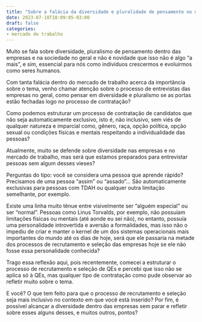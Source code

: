 ```yaml
---
title: "Sobre a falácia da diversidade e pluralidade de pensamento no mercado de trabalho"
date: 2023-07-18T18:09:05-03:00
draft: false
categories:
- mercado de trabalho
---
```


Muito se fala sobre diversidade, pluralismo de pensamento dentro das empresas e na sociedade no geral e não é novidade que isso não é algo “a mais”, e sim, essencial para nós como indivíduos crescermos e evoluirmos como seres humanos.

Com tanta falácia dentro do mercado de trabalho acerca da importância sobre o tema, venho chamar atenção sobre o processo de entrevistas das empresas no geral, como pensar em diversidade e pluralismo se as portas estão fechadas logo no processo de contratação?

Como podemos estruturar um processo de contratação de candidatos que não seja automaticamente exclusivo, isto é, não inclusivo, sem viés de qualquer natureza e imparcial como, gênero, raça, opção política, opção sexual ou condições físicas e mentais respeitando a individualidade das pessoas?

Atualmente, muito se defende sobre diversidade nas empresas e no mercado de trabalho, mas será que estamos preparados para entrevistar pessoas sem algum desses vieses?

Perguntas do tipo: você se considera uma pessoa que aprende rápido? Precisamos de uma pessoa “assim” ou “assado”… São automaticamente exclusivas para pessoas com TDAH ou qualquer outra limitação semelhante, por exemplo.

Existe uma linha muito tênue entre visivelmente ser “alguém especial” ou ser “normal”. Pessoas como Linus Torvalds, por exemplo, não possuíam limitações físicas ou mentais (até aonde eu sei não), no entanto, possuía uma personalidade introvertida e aversão a formalidades, mas isso não o impediu de criar e manter o kernel de um dos sistemas operacionais mais importantes do mundo até os dias de hoje, será que ele passaria na metade dos processos de recrutamento e seleção das empresas hoje se ele não fosse essa personalidade conhecida?

Trago essa reflexão aqui, pois recentemente, comecei a estruturar o processo de recrutamento e seleção de QEs e percebi que isso não se aplica só à QEs, mas qualquer tipo de contratação como pude observar ao refletir muito sobre o tema.

E você? O que tem feito para que o processo de recrutamento e seleção seja mais inclusivo no contexto em que você está inserido?
Por fim, é possível alcançar a diversidade dentro das empresas sem parar e refletir sobre esses alguns desses, e muitos outros, pontos?
